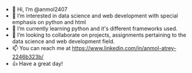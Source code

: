 - 👋 Hi, I’m @anmol2407
- 👀 I’m interested in data science and web development with special emphasis on python and html
- 🌱 I’m currently learning python and it's different frameworks used.
- 💞️ I’m looking to collaborate on projects, assignments pertaining to the data science and web development field.
- 📫 You can reach me at https://www.linkedin.com/in/anmol-atrey-2246b323b/
- 👍 Have a great day!

<!---
anmol2407/anmol2407 is a ✨ special ✨ repository because its `README.md` (this file) appears on your GitHub profile.
You can click the Preview link to take a look at your changes.
--->
